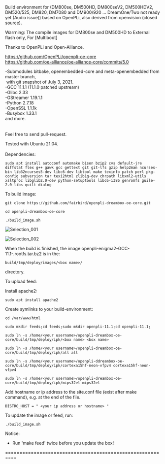 Build environment for (DM800se, DM500HD, DM800seV2, DM500HDV2, DM520/525, DM820, DM7080 and DM900/920 ... DreamOne/Two not ready yet (Audio issue)) based on OpenPLi, also derived from openvision (closed source).<br>

Warrning: The compile images for DM800se and DM500HD to External flash only, For [Multiboot]

Thanks to OpenPLi and Open-Alliance.

https://github.com/OpenPLi/openpli-oe-core<br>
https://github.com/oe-alliance/oe-alliance-core/commits/5.0

-Submodules bitbake, openembedded-core and meta-openembedded from master branch,<br>
&nbsp;with git snapshot of July 3, 2021.<br>
-GCC 11.1.1 (11.1.0 patched upstream) <br>
-Glibc 2.33<br>
-GStreamer 1.19.1.1<br>
-Python 2.7.18<br>
-OpenSSL 1.1.1k<br>
-Busybox 1.33.1<br>
and more.<br>
<br>
<br>
Feel free to send pull-request.

Tested with Ubuntu 21.04.
<br>
<br>
Dependencies:
```
sudo apt install autoconf automake bison bzip2 cvs default-jre diffstat flex g++ gawk gcc gettext git git-lfs gzip help2man ncurses-bin lib32ncurses5-dev libc6-dev libtool make texinfo patch perl pkg-config subversion tar texi2html zlib1g-dev chrpath libxml2-utils xsltproc libglib2.0-dev python-setuptools libc6-i386 genromfs guile-2.0-libs quilt dialog
```
To build image:
```
git clone https://github.com/fairbird/openpli-dreambox-oe-core.git

cd openpli-dreambox-oe-core

./build_image.sh
```
![Selection_001](https://user-images.githubusercontent.com/1761779/130413731-c24a2ddd-ca71-437e-8734-bdfc2f8729ff.png)

![Selection_002](https://user-images.githubusercontent.com/1761779/130413735-8f2a0caf-e3f7-4264-b33e-b474ac13d245.png)

When the build is finished, the image openpli-enigma2-GCC-11.1-<box name>.rootfs.tar.bz2 is in the:
```
build/tmp/deploy/images/<box name>/
```
directory.

To upload feed:

Install apache2:
```
sudo apt install apache2
```
Create symlinks to your build-environment:
```
cd /var/www/html

sudo mkdir feeds;cd feeds;sudo mkdir openpli-11.1;cd openpli-11.1;

sudo ln -s /home/<your username>/openpli-dreambox-oe-core/build/tmp/deploy/ipk/<box name> <box name> 

sudo ln -s /home/<your username>/openpli-dreambox-oe-core/build/tmp/deploy/ipk/all all

sudo ln -s /home/<your username>/openpli-ddreambox-oe-core/build/tmp/deploy/ipk/cortexa15hf-neon-vfpv4 cortexa15hf-neon-vfpv4
  
sudo ln -s /home/<your username>/openpli-dreambox-oe-core/build/tmp/deploy/ipk/mips32el mips32el
```
Add hostname or ip address to the site.conf file (exist after make command), e.g. at the end of the file.
```
DISTRO_HOST = " <your ip address or hostname> "
```
To update the image or feed, run:
```
./build_image.sh
```

Notice: 
* Run 'make feed' twice before you update the box!

==========================================================
